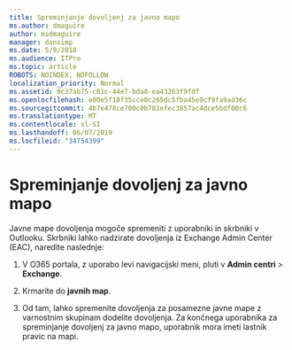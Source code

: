 ```yaml
---
title: Spreminjanje dovoljenj za javno mapo
ms.author: dmaguire
author: msdmaguire
manager: dansimp
ms.date: 5/9/2018
ms.audience: ITPro
ms.topic: article
ROBOTS: NOINDEX, NOFOLLOW
localization_priority: Normal
ms.assetid: 0c37ab75-c81c-44e7-bda8-ea43263f9fdf
ms.openlocfilehash: e00e5f18f35cce0c265dc5fba45e9cf9fa9ad36c
ms.sourcegitcommit: 4b7e478ce700c0b781efec3857ac4dce5bdf00c6
ms.translationtype: MT
ms.contentlocale: sl-SI
ms.lasthandoff: 06/07/2019
ms.locfileid: "34754399"
---
```

# <a name="changing-public-folder-permissions"></a>Spreminjanje dovoljenj za javno mapo

Javne mape dovoljenja mogoče spremeniti z uporabniki in skrbniki v Outlooku. Skrbniki lahko nadzirate dovoljenja iz Exchange Admin Center (EAC), naredite naslednje:
  
1. V O365 portala, z uporabo levi navigacijski meni, pluti v **Admin centri** \> **Exchange**.
    
2. Krmarite do **javnih map**.
    
3. Od tam, lahko spremenite dovoljenja za posamezne javne mape z varnostnim skupinam dodelite dovoljenja. Za končnega uporabnika za spreminjanje dovoljenj za javno mapo, uporabnik mora imeti lastnik pravic na mapi.
    

